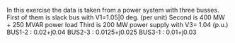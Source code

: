  In this exercise the data is taken from a power system with three busses.
 First of them is slack bus with V1=1.05|0 deg. (per unit)
 Second is 400 MW + 250 MVAR power load
 Third is 200 MW power supply with V3= 1.04 (p.u.)
BUS1-2 : 0.02+j0.04
BUS2-3 : 0.0125+j0.025
BUS3-1 : 0.01+j0.03
